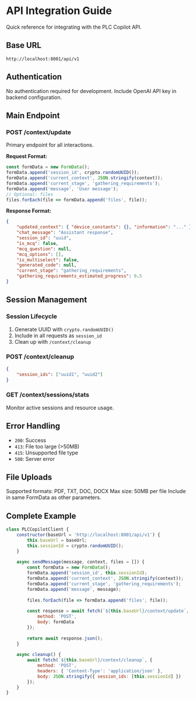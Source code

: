 # API Integration Guide

Quick reference for integrating with the PLC Copilot API.

## Base URL

```
http://localhost:8001/api/v1
```

## Authentication

No authentication required for development. Include OpenAI API key in backend configuration.

## Main Endpoint

### POST /context/update

Primary endpoint for all interactions.

**Request Format:**
```javascript
const formData = new FormData();
formData.append('session_id', crypto.randomUUID());
formData.append('current_context', JSON.stringify(context));
formData.append('current_stage', 'gathering_requirements');
formData.append('message', 'User message');
// Optional: files
files.forEach(file => formData.append('files', file));
```

**Response Format:**
```json
{
    "updated_context": { "device_constants": {}, "information": "..." },
    "chat_message": "Assistant response",
    "session_id": "uuid",
    "is_mcq": false,
    "mcq_question": null,
    "mcq_options": [],
    "is_multiselect": false,
    "generated_code": null,
    "current_stage": "gathering_requirements",
    "gathering_requirements_estimated_progress": 0.5
}
```

## Session Management

### Session Lifecycle
1. Generate UUID with `crypto.randomUUID()`
2. Include in all requests as `session_id`
3. Clean up with `/context/cleanup`

### POST /context/cleanup
```json
{
    "session_ids": ["uuid1", "uuid2"]
}
```

### GET /context/sessions/stats
Monitor active sessions and resource usage.

## Error Handling

- `200`: Success
- `413`: File too large (>50MB)
- `415`: Unsupported file type
- `500`: Server error

## File Uploads

Supported formats: PDF, TXT, DOC, DOCX
Max size: 50MB per file
Include in same FormData as other parameters.

## Complete Example

```javascript
class PLCCopilotClient {
    constructor(baseUrl = 'http://localhost:8001/api/v1') {
        this.baseUrl = baseUrl;
        this.sessionId = crypto.randomUUID();
    }
    
    async sendMessage(message, context, files = []) {
        const formData = new FormData();
        formData.append('session_id', this.sessionId);
        formData.append('current_context', JSON.stringify(context));
        formData.append('current_stage', 'gathering_requirements');
        formData.append('message', message);
        
        files.forEach(file => formData.append('files', file));
        
        const response = await fetch(`${this.baseUrl}/context/update`, {
            method: 'POST',
            body: formData
        });
        
        return await response.json();
    }
    
    async cleanup() {
        await fetch(`${this.baseUrl}/context/cleanup`, {
            method: 'POST',
            headers: { 'Content-Type': 'application/json' },
            body: JSON.stringify({ session_ids: [this.sessionId] })
        });
    }
}
```